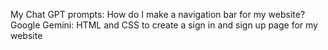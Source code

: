 My Chat GPT prompts: How do I make a navigation bar for my website?
Google Gemini: HTML and CSS to create a sign in and sign up page for my website
